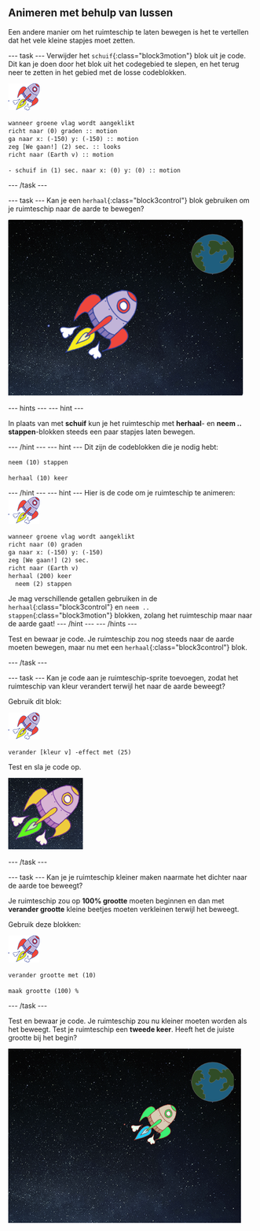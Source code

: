 ## Animeren met behulp van lussen

Een andere manier om het ruimteschip te laten bewegen is het te vertellen dat het vele kleine stapjes moet zetten.

\--- task \--- Verwijder het `schuif`{:class="block3motion"} blok uit je code. Dit kan je doen door het blok uit het codegebied te slepen, en het terug neer te zetten in het gebied met de losse codeblokken.

![Ruimteschip sprite](images/sprite-spaceship.png)

```blocks3
wanneer groene vlag wordt aangeklikt
richt naar (0) graden :: motion
ga naar x: (-150) y: (-150) :: motion
zeg [We gaan!] (2) sec. :: looks
richt naar (Earth v) :: motion

- schuif in (1) sec. naar x: (0) y: (0) :: motion
```

\--- /task \---

\--- task \--- Kan je een `herhaal`{:class="block3control"} blok gebruiken om je ruimteschip naar de aarde te bewegen?

![Testing a spaceship animation](images/space-animate-stage.png)

\--- hints \--- \--- hint \---

In plaats van met **schuif** kun je het ruimteschip met **herhaal**- en **neem .. stappen**-blokken steeds een paar stapjes laten bewegen.

\--- /hint \--- \--- hint \--- Dit zijn de codeblokken die je nodig hebt:

```blocks3
neem (10) stappen

herhaal (10) keer
```

\--- /hint \--- \--- hint \--- Hier is de code om je ruimteschip te animeren: ![Ruimteschip sprite](images/sprite-spaceship.png)

```blocks3
wanneer groene vlag wordt aangeklikt
richt naar (0) graden
ga naar x: (-150) y: (-150)
zeg [We gaan!] (2) sec.
richt naar (Earth v)
herhaal (200) keer 
  neem (2) stappen
```

Je mag verschillende getallen gebruiken in de `herhaal`{:class="block3control"} en `neem .. stappen`{:class="block3motion"} blokken, zolang het ruimteschip maar naar de aarde gaat! \--- /hint \--- \--- /hints \---

Test en bewaar je code. Je ruimteschip zou nog steeds naar de aarde moeten bewegen, maar nu met een `herhaal`{:class="block3control"} blok.

\--- /task \---

\--- task \--- Kan je code aan je ruimteschip-sprite toevoegen, zodat het ruimteschip van kleur verandert terwijl het naar de aarde beweegt?

Gebruik dit blok:

![Ruimteschip sprite](images/sprite-spaceship.png)

```blocks3
verander [kleur v] -effect met (25)
```

Test en sla je code op.

![Testing a colour-changing spaceship](images/space-colour-test.png)

\--- /task \---

\--- task \--- Kan je je ruimteschip kleiner maken naarmate het dichter naar de aarde toe beweegt?

Je ruimteschip zou op **100% grootte** moeten beginnen en dan met **verander grootte** kleine beetjes moeten verkleinen terwijl het beweegt.

Gebruik deze blokken:

![Ruimteschip sprite](images/sprite-spaceship.png)

```blocks3
verander grootte met (10)

maak grootte (100) %
```

\--- /task \---

Test en bewaar je code. Je ruimteschip zou nu kleiner moeten worden als het beweegt. Test je ruimteschip een **tweede keer**. Heeft het de juiste grootte bij het begin?

![Testing a shrinking spaceship](images/space-size-test.png)
